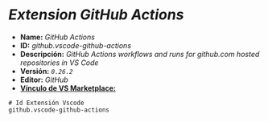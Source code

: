 <!-- Autor: Daniel Benjamin Perez Morales -->
<!-- GitHub: https://github.com/DanielBenjaminPerezMoralesDev13 -->
<!-- GitLab: https://gitlab.com/DanielBenjaminPerezMoralesDev13 -->
<!-- Correo electrónico: danielperezdev@proton.me -->

# ***Extension GitHub Actions***

- **Name:** *GitHub Actions*
- **ID:** *github.vscode-github-actions*
- **Descripción:** *GitHub Actions workflows and runs for github.com hosted repositories in VS Code*
- **Versión:** *`0.26.2`*
- **Editor:** *GitHub*
- **[Vínculo de VS Marketplace:](https://marketplace.visualstudio.com/items?itemName=GitHub.vscode-github-actions "https://marketplace.visualstudio.com/items?itemName=GitHub.vscode-github-actions")**

```plaintext
# Id Extensión Vscode
github.vscode-github-actions
```
